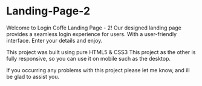 # Landing-Page-2

Welcome to Login Coffe Landing Page - 2! Our designed landing page provides a seamless login experience for users. With a user-friendly interface. Enter your details and enjoy.

This project was built using pure HTML5 & CSS3
This project as the other is fully responsive, so you can use it on mobile such as the desktop.

If you occurring any problems with this project please let me know, and ill be glad to assist you.
